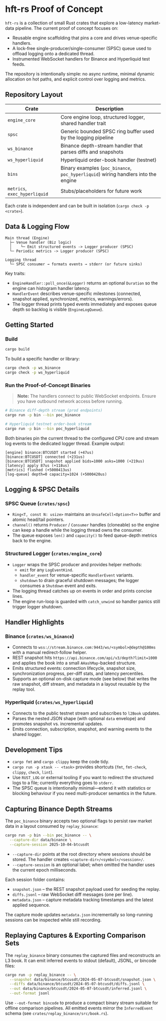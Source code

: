 # hft-rs Proof of Concept

`hft-rs` is a collection of small Rust crates that explore a low-latency market-data pipeline. The current proof of concept focuses on:

- Reusable engine scaffolding that pins a core and drives venue-specific handlers.
- A lock-free single-producer/single-consumer (SPSC) queue used to offload logging onto a dedicated thread.
- Instrumented WebSocket handlers for Binance and Hyperliquid test feeds.

The repository is intentionally simple: no async runtime, minimal dynamic allocation on hot paths, and explicit control over logging and metrics.

## Repository Layout

| Crate | Description |
| --- | --- |
| `engine_core` | Core engine loop, structured logger, shared handler trait |
| `spsc` | Generic bounded SPSC ring buffer used by the logging pipeline |
| `ws_binance` | Binance depth-stream handler that parses diffs and snapshots |
| `ws_hyperliquid` | Hyperliquid order-book handler (testnet) |
| `bins` | Binary examples (`poc_binance`, `poc_hyperliquid`) wiring handlers into the engine |
| `metrics`, `exec_hyperliquid` | Stubs/placeholders for future work |

Each crate is independent and can be built in isolation (`cargo check -p <crate>`).

## Data & Logging Flow

```
Main thread (Engine)
  ├─ Venue handler (Biz logic)
  │    └─ Emit structured events -> Logger producer (SPSC)
  └─ Periodic metrics -> Logger producer (SPSC)

Logging thread
  └─ SPSC consumer → formats events → stderr (or future sinks)
```

Key traits:

- `EngineHandler::poll_once(&Logger)` returns an optional `Duration` so the engine can histogram handler latency.
- `HandlerEvent` describes venue-specific milestones (connected, snapshot applied, synchronized, metrics, warnings/errors).
- The logger thread prints typed events immediately and exposes queue depth so backlog is visible (`EngineLogQueue`).

## Getting Started

### Build

```bash
cargo build
```

To build a specific handler or library:

```bash
cargo check -p ws_binance
cargo check -p ws_hyperliquid
```

### Run the Proof-of-Concept Binaries

> **Note:** The handlers connect to public WebSocket endpoints. Ensure you have outbound network access before running.

```bash
# Binance diff-depth stream (prod endpoints)
cargo run -p bin --bin poc_binance

# Hyperliquid testnet order-book stream
cargo run -p bin --bin poc_hyperliquid
```

Both binaries pin the current thread to the configured CPU core and stream log events to the dedicated logger thread. Example output:

```
[engine] binance:BTCUSDT started (+47us)
[binance:BTCUSDT] connected (+231us)
[binance:BTCUSDT] snapshot applied bids=1000 asks=1000 (+219us)
[latency] apply 87us (+118us)
[metrics] flushed (+5000413us)
[log-queue] depth=0 capacity=1024 (+5000420us)
```

## Logging & SPSC Details

### SPSC Queue (`crates/spsc`)

- `Ring<T, const N: usize>` maintains an `UnsafeCell<Option<T>>` buffer and atomic head/tail pointers.
- `channel()` returns `Producer` / `Consumer` handles (cloneable) so the engine can keep a handle while the logging thread owns the consumer.
- The queue exposes `len()` and `capacity()` to feed queue-depth metrics back to the engine.

### Structured Logger (`crates/engine_core`)

- `Logger` wraps the SPSC producer and provides helper methods:
  - `emit` for any `LogEventKind`.
  - `handler_event` for venue-specific `HandlerEvent` variants.
  - `shutdown` to drain graceful shutdown messages; the logger consumes a `Shutdown` event and exits.
- The logging thread catches up on events in order and prints concise lines.
- The engine run-loop is guarded with `catch_unwind` so handler panics still trigger logger shutdown.

## Handler Highlights

### Binance (`crates/ws_binance`)

- Connects to `wss://stream.binance.com:9443/ws/<symbol>@depth@100ms` with a manual redirect-follow helper.
- REST snapshot hits `https://api.binance.com/api/v3/depth?limit=1000` and applies the book into a small `AHashMap`-backed structure.
- Emits structured events: connection lifecycle, snapshot size, synchronization progress, per-diff stats, and latency percentiles.
- Supports an optional on-disk capture mode (see below) that writes the raw snapshot, diff stream, and metadata in a layout reusable by the replay tool.

### Hyperliquid (`crates/ws_hyperliquid`)

- Connects to the public testnet stream and subscribes to `l2Book` updates.
- Parses the nested JSON shape (with optional `data` envelope) and promotes snapshot vs. incremental updates.
- Emits connection, subscription, snapshot, and warning events to the shared logger.

## Development Tips

- `cargo fmt` and `cargo clippy` keep the code tidy.
- `cargo run -p xtask -- <task>` provides shortcuts (`fmt`, `fmt-check`, `clippy`, `check`, `lint`).
- Use `RUST_LOG` or external tooling if you want to redirect the structured logs to a file; currently everything goes to `stderr`.
- The SPSC queue is intentionally minimal—extend it with statistics or blocking behaviour if you need multi-producer semantics in the future.

## Capturing Binance Depth Streams

The `poc_binance` binary accepts two optional flags to persist raw market data in a layout consumed by `replay_binance`:

```bash
cargo run -p bin --bin poc_binance -- \
  --capture-dir data/binance \
  --capture-session 2025-10-04-btcusdt
```

- `--capture-dir` points at the root directory where sessions should be stored. The handler creates `<capture-dir>/<symbol>/<session>/`.
- `--capture-session` is an optional label; when omitted the handler uses the current epoch milliseconds.

Each session folder contains:

- `snapshot.json` – the REST snapshot payload used for seeding the replay.
- `diffs.jsonl` – raw WebSocket diff messages (one per line).
- `metadata.json` – capture metadata tracking timestamps and the latest applied sequence.

The capture mode updates `metadata.json` incrementally so long-running sessions can be inspected while still recording.

## Replaying Captures & Exporting Comparison Sets

The `replay_binance` binary consumes the captured files and reconstructs an L3 book. It can emit inferred events to stdout (default), JSONL, or bincode files:

```bash
cargo run -p replay_binance -- \
  --snapshot data/binance/btcusdt/2024-05-07-btcusdt/snapshot.json \
  --diffs data/binance/btcusdt/2024-05-07-btcusdt/diffs.jsonl \
  --out data/binance/btcusdt/2024-05-07-btcusdt/inferred.jsonl \
  --out-format jsonl
```

Use `--out-format bincode` to produce a compact binary stream suitable for offline comparison pipelines. All emitted events mirror the `InferredEvent` schema (see `crates/replay_binance/src/book.rs`).
